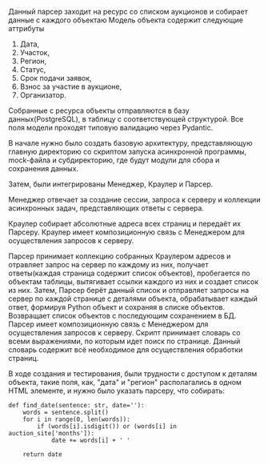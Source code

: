 Данный парсер заходит на ресурс со списком аукционов и собирает данные с каждого объектаю
Модель объекта содержит следующие аттрибуты
1) Дата,
2) Участок,
3) Регион,
4) Статус,
5) Срок подачи заявок,
6) Взнос за участие в аукционе,
7) Организатор.

Собранные с ресурса объекты отправляются в базу данных(PostgreSQL), в таблицу с соответствующей структурой.
Все поля модели проходят типовую валидацию через Pydantic.

В начале нужно было создать базовую архитектуру, представляющую главную директорию со скриптом запуска асинхронной программы, mock-файла и субдиректорию, где будут модули для сбора и сохранения данных.

Затем, были интегрированы Менеджер, Краулер и Парсер.


Менеджер отвечает за создание сессии, запроса к серверу и коллекции асинхронных задач, представляющих ответы с сервера.

Краулер собирает абсолютные адреса всех страниц и передаёт их Парсеру. Краулер имеет композиционную связь с Менеджером для осуществления запросов к серверу.

Парсер принимает коллекцию собранных Краулером адресов и отравляет запрос на сервер по каждому из них, получает ответы(каждая страница содержит список объектов), пробегается по объектам таблицы, вытягивает ссылки каждого из них и создает список из них. Затем, Парсер берёт данный список и отправляет запросы на сервер по каждой странице с деталями объекта, обрабатывает каждый ответ, формируя Python объект и сохраняя в списке объектов. Возвращает список объектов с последующим сохранением в БД. Парсер имеет композиционную связь с Менеджером для осуществления запросов к серверу.
Скрипт принимает словарь со всеми выражениями, по которым идет поиск по странице.
Данный словарь содержит всё необходимое для осуществления обработки страниц.

В ходе создания и тестирования, были трудности с доступом к деталям объекта, такие поля, как, "дата" и "регион" располагались в одном HTML элементе, и нужно было указать парсеру, что собирать:

```
def find_date(sentence: str, date=''):
	words = sentence.split()
	for i in range(0, len(words)):
		if (words[i].isdigit()) or (words[i] in auction_site['months']):
			date += words[i] + ' '

	return date
```